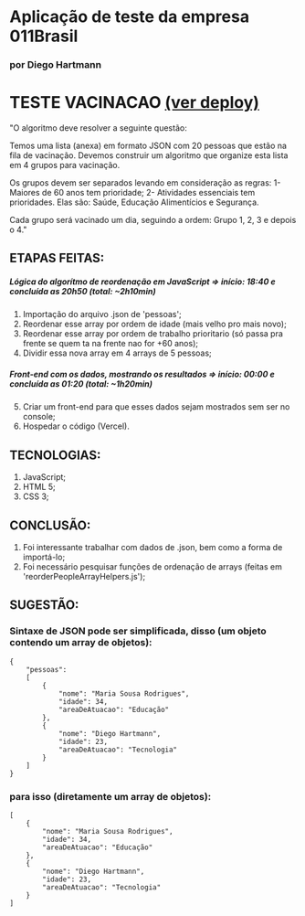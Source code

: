 # Aplicação de teste da empresa 011Brasil
### por Diego Hartmann


# TESTE VACINACAO [(ver deploy)](https://011brasil-vacina.vercel.app)
"O algoritmo deve resolver a seguinte questão:

Temos uma lista (anexa) em formato JSON com 20 pessoas que estão na fila de vacinação.
Devemos construir um algoritmo que organize esta lista em 4 grupos para vacinação.

Os grupos devem ser separados levando em consideração as regras:
1-	Maiores de 60 anos tem prioridade;
2-	Atividades essenciais tem prioridades. Elas são: Saúde, Educação Alimentícios e Segurança.

Cada grupo será vacinado um dia, seguindo a ordem: Grupo 1, 2, 3 e depois o 4."

## 
## ETAPAS FEITAS:
##### Lógica do algorítmo de reordenação em JavaScript => início: 18:40 e concluída as 20h50 (total: ~2h10min)
1. Importação do arquivo .json de 'pessoas';
2. Reordenar esse array por ordem de idade (mais velho pro mais novo);
3. Reordenar esse array por ordem de trabalho prioritario (só passa pra frente se quem ta na frente nao for +60 anos);
4. Dividir essa nova array em 4 arrays de 5 pessoas;
##### Front-end com os dados, mostrando os resultados  => início: 00:00 e concluída as 01:20 (total: ~1h20min)
5. Criar um front-end para que esses dados sejam mostrados sem ser no console;
6. Hospedar o código (Vercel).

## 
## TECNOLOGIAS:
1. JavaScript;
2. HTML 5;
3. CSS 3;

## 
## CONCLUSÃO:
1. Foi interessante trabalhar com dados de .json, bem como a forma de importá-lo;
2. Foi necessário pesquisar funções de ordenação de arrays (feitas em 'reorderPeopleArrayHelpers.js');

## 
## SUGESTÃO:
### Sintaxe de JSON pode ser simplificada, disso (um objeto contendo um array de objetos):
    { 
        "pessoas":
        [
            {
                "nome": "Maria Sousa Rodrigues",
                "idade": 34,
                "areaDeAtuacao": "Educação"
            },
            {
                "nome": "Diego Hartmann",
                "idade": 23,
                "areaDeAtuacao": "Tecnologia"
            }
        ]
    }

### para isso (diretamente um array de objetos): 
    [
        {
            "nome": "Maria Sousa Rodrigues",
            "idade": 34,
            "areaDeAtuacao": "Educação"
        },
        {
            "nome": "Diego Hartmann",
            "idade": 23,
            "areaDeAtuacao": "Tecnologia"
        }
    ]
